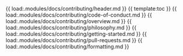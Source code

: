 {{ load:.modules/docs/contributing/header.md }}
{{ template:toc }}
{{ load:.modules/docs/contributing/code-of-conduct.md }}
{{ load:.modules/docs/contributing/overview.md }}
{{ load:.modules/docs/contributing/philosophy.md }}
{{ load:.modules/docs/contributing/getting-started.md }}
{{ load:.modules/docs/contributing/pull-requests.md }}
{{ load:.modules/docs/contributing/formatting.md }}
